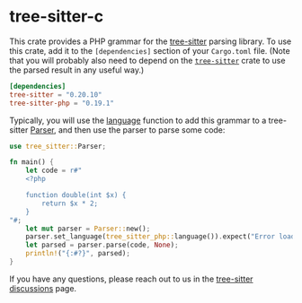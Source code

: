 # tree-sitter-c

This crate provides a PHP grammar for the [tree-sitter][] parsing library. To
use this crate, add it to the `[dependencies]` section of your `Cargo.toml`
file. (Note that you will probably also need to depend on the
[`tree-sitter`][tree-sitter crate] crate to use the parsed result in any useful
way.)

```toml
[dependencies]
tree-sitter = "0.20.10"
tree-sitter-php = "0.19.1"
```

Typically, you will use the [language][language func] function to add this
grammar to a tree-sitter [Parser][], and then use the parser to parse some code:

```rust
use tree_sitter::Parser;

fn main() {
    let code = r#"
    <?php

    function double(int $x) {
        return $x * 2;
    }
"#;
    let mut parser = Parser::new();
    parser.set_language(tree_sitter_php::language()).expect("Error loading PHP grammar");
    let parsed = parser.parse(code, None);
    println!("{:#?}", parsed);
}
```

If you have any questions, please reach out to us in the [tree-sitter
discussions] page.

[language func]: https://docs.rs/tree-sitter-php/*/tree_sitter_php/fn.language.html
[Parser]: https://docs.rs/tree-sitter/*/tree_sitter/struct.Parser.html
[tree-sitter]: https://tree-sitter.github.io/
[tree-sitter crate]: https://crates.io/crates/tree-sitter
[tree-sitter discussions]: https://github.com/tree-sitter/tree-sitter/discussions
